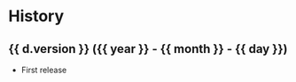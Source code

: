 # History

{{ d.version }} ({{ year }} - {{ month }} - {{ day }})
------------------

* First release
